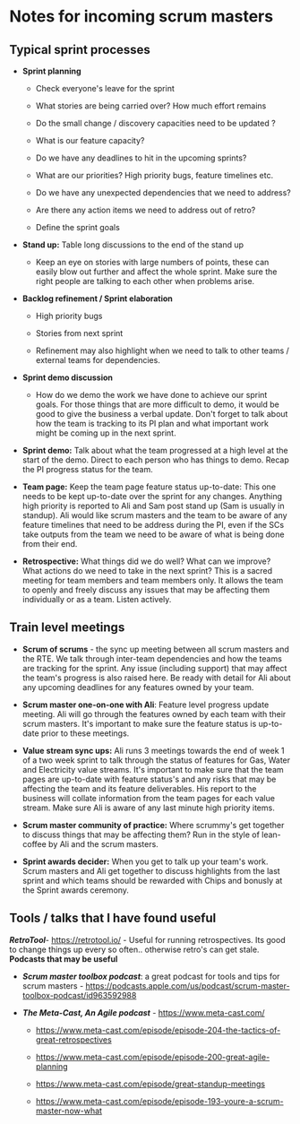 # Notes for incoming scrum masters

## **Typical sprint processes**

- **Sprint planning**
    
    - Check everyone's leave for the sprint
        
    - What stories are being carried over? How much effort remains
        
    - Do the small change / discovery capacities need to be updated ?
        
    - What is our feature capacity?
        
    - Do we have any deadlines to hit in the upcoming sprints?
        
    - What are our priorities? High priority bugs, feature timelines etc.
        
    - Do we have any unexpected dependencies that we need to address?
        
    - Are there any action items we need to address out of retro?
        
    - Define the sprint goals
        
- **Stand up:** Table long discussions to the end of the stand up
    
    - Keep an eye on stories with large numbers of points, these can easily blow out further and affect the whole sprint. Make sure the right people are talking to each other when problems arise.
- **Backlog refinement / Sprint elaboration**
    
    - High priority bugs
        
    - Stories from next sprint
        
    - Refinement may also highlight when we need to talk to other teams / external teams for dependencies.
        
- **Sprint demo discussion**
    
    - How do we demo the work we have done to achieve our sprint goals. For those things that are more difficult to demo, it would be good to give the business a verbal update. Don't forget to talk about how the team is tracking to its PI plan and what important work might be coming up in the next sprint.
- **Sprint demo:** Talk about what the team progressed at a high level at the start of the demo. Direct to each person who has things to demo. Recap the PI progress status for the team.
    
- **Team page:** Keep the team page feature status up-to-date: This one needs to be kept up-to-date over the sprint for any changes. Anything high priority is reported to Ali and Sam post stand up (Sam is usually in standup). Ali would like scrum masters and the team to be aware of any feature timelines that need to be address during the PI, even if the SCs take outputs from the team we need to be aware of what is being done from their end.
    
- **Retrospective:** What things did we do well? What can we improve? What actions do we need to take in the next sprint? This is a sacred meeting for team members and team members only. It allows the team to openly and freely discuss any issues that may be affecting them individually or as a team. Listen actively.
    

## **Train level meetings**

- **Scrum of scrums** \- the sync up meeting between all scrum masters and the RTE. We talk through inter-team dependencies and how the teams are tracking for the sprint. Any issue (including support) that may affect the team's progress is also raised here. Be ready with detail for Ali about any upcoming deadlines for any features owned by your team.
    
- **Scrum master one-on-one with Ali**: Feature level progress update meeting. Ali will go through the features owned by each team with their scrum masters. It's important to make sure the feature status is up-to-date prior to these meetings.
    
- **Value stream sync ups:** Ali runs 3 meetings towards the end of week 1 of a two week sprint to talk through the status of features for Gas, Water and Electricity value streams. It's important to make sure that the team pages are up-to-date with feature status's and any risks that may be affecting the team and its feature deliverables. His report to the business will collate information from the team pages for each value stream. Make sure Ali is aware of any last minute high priority items.
    
- **Scrum master community of practice:** Where scrummy's get together to discuss things that may be affecting them? Run in the style of lean-coffee by Ali and the scrum masters.
    
- **Sprint awards decider:** When you get to talk up your team's work. Scrum masters and Ali get together to discuss highlights from the last sprint and which teams should be rewarded with Chips and bonusly at the Sprint awards ceremony.
    

## **Tools / talks that I have found useful**

***RetroTool***\- https://retrotool.io/ \- Useful for running retrospectives. Its good to change things up every so often.. otherwise retro's can get stale. **Podcasts that may be useful**

- ***Scrum master toolbox podcast***: a great podcast for tools and tips for scrum masters - https://podcasts.apple.com/us/podcast/scrum-master-toolbox-podcast/id963592988
    
- ***The Meta-Cast, An Agile podcast*** \- https://www.meta-cast.com/
    
    - https://www.meta-cast.com/episode/episode-204-the-tactics-of-great-retrospectives
        
    - https://www.meta-cast.com/episode/episode-200-great-agile-planning
        
    - https://www.meta-cast.com/episode/great-standup-meetings
        
    - https://www.meta-cast.com/episode/episode-193-youre-a-scrum-master-now-what